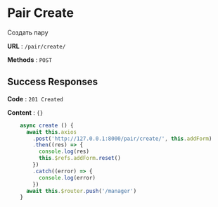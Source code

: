 # Pair Create 

Создать пару

**URL** : `/pair/create/`

**Methods** : `POST`

## Success Responses

**Code** : `201 Created`

**Content** : `{}`

```javascript
    async create () {
      await this.axios
        .post('http://127.0.0.1:8000/pair/create/', this.addForm)
        .then((res) => {
          console.log(res)
          this.$refs.addForm.reset()
        })
        .catch((error) => {
          console.log(error)
        })
      await this.$router.push('/manager')
    }
```
